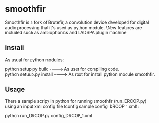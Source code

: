 # smoothfir
Smoothfir is a fork of Brutefir, a convolution device developed for digital audio processing that it's used as python module. \New features are included such as ambiophonics and LADSPA plugin machine.

## Install

As usual for python modules:

python setup.py build    ----> As user for compiling code.\
python setuup.py install ----> As root for install python module smoothfir.

## Usage

There a sample scripy in python for running smoothfir (run_DRCOP.py) using an input xml config file (config sample config_DRCOP_1.xml):

python run_DRCOP.py config_DRCOP_1.xml

